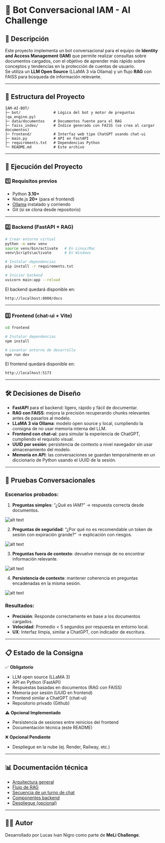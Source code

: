 # 🤖 Bot Conversacional IAM - AI Challenge

## 📌 Descripción
Este proyecto implementa un bot conversacional para el equipo de **Identity and Access Management (IAM)** que permite realizar consultas sobre documentos cargados, con el objetivo de aprender más rápido sobre conceptos y tendencias en la protección de cuentas de usuario.  
Se utiliza un **LLM Open Source** (LLaMA 3 vía Ollama) y un flujo **RAG** con FAISS para búsqueda de información relevante.

---

## 📂 Estructura del Proyecto
```
IAM-AI-BOT/
├─ bot/               # Lógica del bot y motor de preguntas (qa_engine.py)
├─ data/documentos    # Documentos fuente para el RAG
├─ faiss_index/       # Índice generado con FAISS (se crea al cargar documentos)
├─ frontend/          # Interfaz web tipo ChatGPT usando chat-ui
├─ main.py            # API en FastAPI
├─ requirements.txt   # Dependencias Python
└─ README.md          # Este archivo
```

---

## 🚀 Ejecución del Proyecto

### 1️⃣ Requisitos previos
- Python **3.10+**
- Node.js **20+** (para el frontend)
- [Ollama](https://ollama.ai) instalado y corriendo
- Git (si se clona desde repositorio)

---

### 2️⃣ Backend (FastAPI + RAG)
```bash
# Crear entorno virtual
python -m venv venv
source venv/bin/activate   # En Linux/Mac
venv\Scripts\activate      # En Windows

# Instalar dependencias
pip install -r requirements.txt

# Iniciar backend
uvicorn main:app --reload
```
El backend quedará disponible en:
```
http://localhost:8000/docs
```

---

### 3️⃣ Frontend (chat-ui + Vite)
```bash
cd frontend

# Instalar dependencias
npm install

# Levantar entorno de desarrollo
npm run dev
```
El frontend quedará disponible en:
```
http://localhost:5173
```

---

## 🛠 Decisiones de Diseño
- **FastAPI** para el backend: ligero, rápido y fácil de documentar.
- **RAG con FAISS**: mejora la precisión recuperando chunks relevantes antes de pasarlos al modelo.
- **LLaMA 3 vía Ollama**: modelo open source y local, cumpliendo la consigna de no usar memoria interna del LLM.
- **Frontend con chat-ui**: para simular la experiencia de ChatGPT, cumpliendo el requisito visual.
- **UUID por sesión**: persistencia de contexto a nivel navegador sin usar almacenamiento del modelo.
- **Memoria en API**: las conversaciones se guardan temporalmente en un diccionario de Python usando el UUID de la sesión.

---

## 🧪 Pruebas Conversacionales
### Escenarios probados:
1. **Preguntas simples**: “¿Qué es IAM?” → respuesta correcta desde documentos.

![alt text](image-4.png)

2. **Preguntas de seguridad**: “¿Por qué no es recomendable un token de sesión con expiración grande?” → explicación con riesgos.

![alt text](image-5.png)

3. **Preguntas fuera de contexto**: devuelve mensaje de no encontrar información relevante.

![alt text](image-6.png)

4. **Persistencia de contexto**: mantener coherencia en preguntas encadenadas en la misma sesión.

![alt text](image-7.png)


### Resultados:
- **Precisión**: Responde correctamente en base a los documentos cargados.
- **Velocidad**: Promedio < 5 segundos por respuesta en entorno local.
- **UX**: Interfaz limpia, similar a ChatGPT, con indicador de escritura.

---

## 📋 Estado de la Consigna

✅ **Obligatorio**  
- LLM open source (LLaMA 3)  
- API en Python (FastAPI)  
- Respuestas basadas en documentos (RAG con FAISS)  
- Memoria por sesión (UUID en frontend)  
- Frontend similar a ChatGPT (chat-ui)  
- Repositorio privado (Github)

⚠️ **Opcional Implementado**  
- Persistencia de sesiones entre reinicios del frontend  
- Documentación técnica (este README)  

❌ **Opcional Pendiente**  
- Despliegue en la nube (ej. Render, Railway, etc.)  

---

## 📊 Documentación técnica
- [Arquitectura general](docs/arquitectura.md)
- [Flujo de RAG](docs/flujo-rag.md)
- [Secuencia de un turno de chat](docs/secuencia-chat.md)
- [Componentes backend](./componentes.md) <!-- opcional -->
- [Despliegue (opcional)](docs/despliegue.md)

---

## 👨‍💻 Autor
Desarrollado por Lucas Ivan Nigro como parte de **MeLi Challenge**.